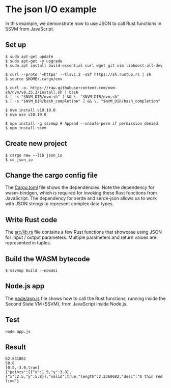 # The json I/O example

In this example, we demonstrate how to use JSON to call Rust functions in SSVM from JavaScript.

## Set up

```
$ sudo apt-get update
$ sudo apt-get -y upgrade
$ sudo apt install build-essential curl wget git vim libboost-all-dev

$ curl --proto '=https' --tlsv1.2 -sSf https://sh.rustup.rs | sh
$ source $HOME/.cargo/env

$ curl -o- https://raw.githubusercontent.com/nvm-sh/nvm/v0.35.3/install.sh | bash
$ [ -s "$NVM_DIR/nvm.sh" ] && \. "$NVM_DIR/nvm.sh"
$ [ -s "$NVM_DIR/bash_completion" ] && \. "$NVM_DIR/bash_completion"

$ nvm install v10.19.0
$ nvm use v10.19.0

$ npm install -g ssvmup # Append --unsafe-perm if permission denied
$ npm install ssvm
```

## Create new project

```
$ cargo new --lib json_io
$ cd json_io
```

## Change the cargo config file

The [Cargo.toml](Cargo.toml) file shows the dependencies. Note the dependency for wasm-bindgen, which is required for invoking these Rust functions from JavaScript. The dependency for serde and serde-json allows us to work with JSON strings to represent complex data types.

## Write Rust code

The [src/lib.rs](src/lib.rs) file contains a few Rust functions that showcase using JSON for input / output parameters. Multiple parameters and return values are represented in tuples.

## Build the WASM bytecode

```
$ ssvmup build --nowasi
```

## Node.js app

The [node/app.js](node/app.js) file shows how to call the Rust functions, running inside the Second State VM (SSVM), from JavaScript inside Node.js.

## Test

```
node app.js
```

## Result

```
62.831802
50.0
[0.5,-3.0,true]
{"points":[{"x":1.5,"y":3.8},{"x":2.5,"y":5.8}],"valid":true,"length":2.2360682,"desc":"A thin red line"}
```
